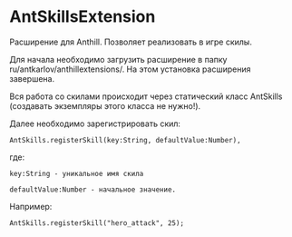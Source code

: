 # AntSkillsExtension

Расширение для Anthill. Позволяет реализовать в игре скилы.

Для начала необходимо загрузить расширение в папку ru/antkarlov/anthillextensions/. На этом установка расширения завершена.

Вся работа со скилами происходит через статический класс AntSkills (создавать экземпляры этого класса не нужно!).

Далее необходимо зарегистрировать скил:

	AntSkills.registerSkill(key:String, defaultValue:Number),

где: 

	key:String - уникальное имя скила

	defaultValue:Number - начальное значение.

Например:

	AntSkills.registerSkill("hero_attack", 25);
